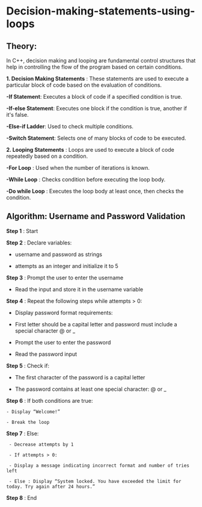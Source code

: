 # Decision-making-statements-using-loops

## Theory:

In C++, decision making and looping are fundamental control structures that help in controlling the flow of the program based on certain conditions.

**1. Decision Making Statements** : 
These statements are used to execute a particular block of code based on the evaluation of conditions.

**-If Statement**: Executes a block of code if a specified condition is true.

**-If-else Statement**: Executes one block if the condition is true, another if it's false.

**-Else-if Ladder**: Used to check multiple conditions.

**-Switch Statement**: Selects one of many blocks of code to be executed.

**2. Looping Statements** :
Loops are used to execute a block of code repeatedly based on a condition.

**-For Loop** : Used when the number of iterations is known.

**-While Loop** : Checks condition before executing the loop body.

**-Do while Loop** : Executes the loop body at least once, then checks the condition.

## Algorithm: Username and Password Validation

**Step 1** : Start

**Step 2** : Declare variables:
 - username and password as strings

 - attempts as an integer and initialize it to 5

**Step 3** : Prompt the user to enter the username

  - Read the input and store it in the username variable

**Step 4** : Repeat the following steps while attempts > 0:

  - Display password format requirements:

  - First letter should be a capital letter and password must include a special character @ or _

  - Prompt the user to enter the password

  - Read the password input

**Step 5** : Check if:

   - The first character of the password is a capital letter

   - The password contains at least one special character: @ or _

**Step 6** : If both conditions are true:

    - Display “Welcome!”

    - Break the loop

**Step 7** : Else:

     - Decrease attempts by 1

     - If attempts > 0:

     - Display a message indicating incorrect format and number of tries left

     - Else : Display “System locked. You have exceeded the limit for today. Try again after 24 hours.”

**Step 8** : End
